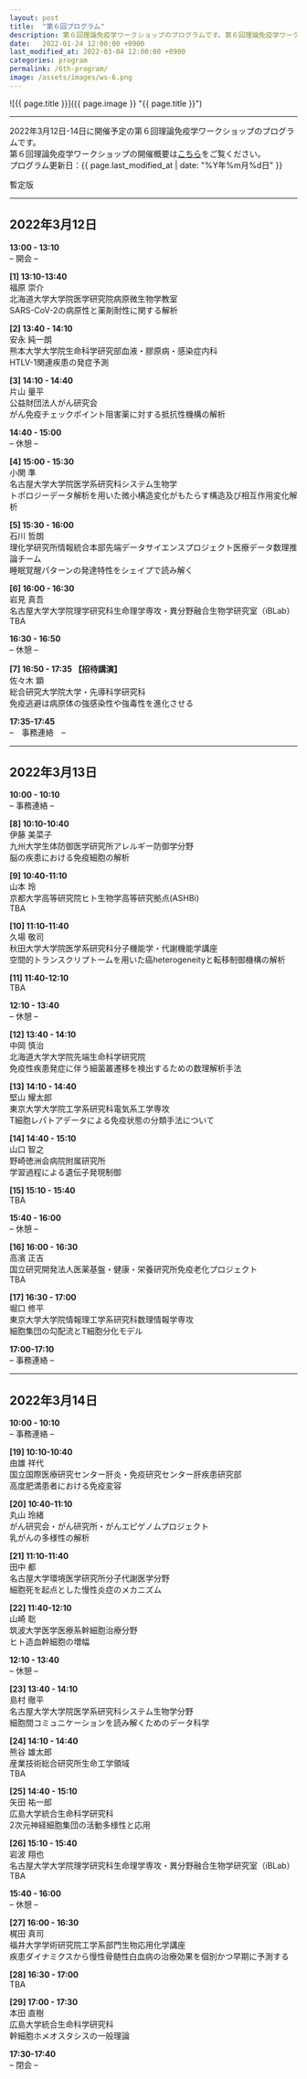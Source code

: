 ```yaml
---
layout: post
title:  "第６回プログラム"
description: 第６回理論免疫学ワークショップのプログラムです。第６回理論免疫学ワークショップの各講演の時間・講演者・講演タイトルを掲載しています。
date:   2022-01-24 12:00:00 +0900
last_modified_at: 2022-03-04 12:00:00 +0900
categories: program
permalink: /6th-program/
image: /assets/images/ws-6.png
---
```


![{{ page.title }}]({{ page.image }} "{{ page.title }}")

---

2022年3月12日-14日に開催予定の第６回理論免疫学ワークショップのプログラムです。  
第６回理論免疫学ワークショップの開催概要は[こちら](/6th-workshop)をご覧ください。  
プログラム更新日：{{ page.last_modified_at | date: "%Y年%m月%d日" }}

暫定版

---

## 2022年3月12日

**13:00 - 13:10**  
– 開会 –

**[1] 13:10-13:40**  
福原 崇介  
北海道大学大学院医学研究院病原微生物学教室  
SARS-CoV-2の病原性と薬剤耐性に関する解析

**[2] 13:40 - 14:10**  
安永 純一朗  
熊本大学大学院生命科学研究部血液・膠原病・感染症内科  
HTLV-1関連疾患の発症予測

**[3] 14:10 - 14:40**  
片山 量平  
公益財団法人がん研究会  
がん免疫チェックポイント阻害薬に対する抵抗性機構の解析

**14:40 - 15:00**  
– 休憩 –

**[4] 15:00 - 15:30**  
小関 準  
名古屋大学大学院医学系研究科システム生物学  
トポロジーデータ解析を用いた微小構造変化がもたらす構造及び相互作用変化解析

**[5] 15:30 - 16:00**  
石川 哲朗  
理化学研究所情報統合本部先端データサイエンスプロジェクト医療データ数理推論チーム　  
睡眠覚醒パターンの発達特性をシェイプで読み解く

**[6] 16:00 - 16:30**  
岩見 真吾  
名古屋大学大学院理学研究科生命理学専攻・異分野融合生物学研究室（iBLab）  
TBA

**16:30 - 16:50**  
– 休憩 –

**[7] 16:50 - 17:35 【招待講演】**  
佐々木 顕  
総合研究大学院大学・先導科学研究科  
免疫逃避は病原体の強感染性や強毒性を進化させる

**17:35-17:45**  
–　事務連絡　–


---

## 2022年3月13日

**10:00 - 10:10**  
– 事務連絡 –

**[8] 10:10-10:40**  
伊藤 美菜子  
九州大学生体防御医学研究所アレルギー防御学分野  
脳の疾患における免疫細胞の解析

**[9] 10:40-11:10**  
山本 玲  
京都大学高等研究院ヒト生物学高等研究拠点(ASHBi)  
TBA

**[10] 11:10-11:40**  
久場 敬司  
秋田大学大学院医学系研究科分子機能学・代謝機能学講座  
空間的トランスクリプトームを用いた癌heterogeneityと転移制御機構の解析

**[11] 11:40-12:10**  
TBA

**12:10 - 13:40**  
– 休憩 –

**[12] 13:40 - 14:10**  
中岡 慎治  
北海道大学大学院先端生命科学研究院  
免疫性疾患発症に伴う細菌叢遷移を検出するための数理解析手法

**[13] 14:10 - 14:40**  
堅山 耀太郎  
東京大学大学院工学系研究科電気系工学専攻  
T細胞レパトアデータによる免疫状態の分類手法について

**[14] 14:40 - 15:10**  
山口 智之  
野崎徳洲会病院附属研究所  
学習過程による遺伝子発現制御

**[15] 15:10 - 15:40**  
TBA  

**15:40 - 16:00**  
– 休憩 –

**[16] 16:00 - 16:30**  
高濱 正吉  
国立研究開発法人医薬基盤・健康・栄養研究所免疫老化プロジェクト  
TBA

**[17] 16:30 - 17:00**  
堀口 修平  
東京大学大学院情報理工学系研究科数理情報学専攻　  
細胞集団の勾配流とT細胞分化モデル

**17:00-17:10**  
– 事務連絡 –


---

## 2022年3月14日

**10:00 - 10:10**  
– 事務連絡 –

**[19] 10:10-10:40**  
由雄 祥代  
国立国際医療研究センター肝炎・免疫研究センター肝疾患研究部  
高度肥満患者における免疫変容

**[20] 10:40-11:10**  
丸山 玲緒  
がん研究会・がん研究所・がんエピゲノムプロジェクト  
乳がんの多様性の解析

**[21] 11:10-11:40**  
田中 都  
名古屋大学環境医学研究所分子代謝医学分野  
細胞死を起点とした慢性炎症のメカニズム

**[22] 11:40-12:10**  
山崎 聡  
筑波大学医学医療系幹細胞治療分野  
ヒト造血幹細胞の増幅

**12:10 - 13:40**  
– 休憩 –

**[23] 13:40 - 14:10**  
島村 徹平  
名古屋大学大学院医学系研究科システム生物学分野  
細胞間コミュニケーションを読み解くためのデータ科学

**[24] 14:10 - 14:40**  
熊谷 雄太郎  
産業技術総合研究所生命工学領域  
TBA

**[25] 14:40 - 15:10**  
矢田 祐一郎  
広島大学統合生命科学研究科  
2次元神経細胞集団の活動多様性と応用

**[26] 15:10 - 15:40**  
岩波 翔也  
名古屋大学大学院理学研究科生命理学専攻・異分野融合生物学研究室（iBLab）  
TBA

**15:40 - 16:00**  
– 休憩 –

**[27] 16:00 - 16:30**  
梶田 真司  
福井大学学術研究院工学系部門生物応用化学講座  
疾患ダイナミクスから慢性骨髄性白血病の治療効果を個別かつ早期に予測する

**[28] 16:30 - 17:00**  
TBA

**[29] 17:00 - 17:30**  
本田 直樹  
広島大学統合生命科学研究科  
幹細胞ホメオスタシスの一般理論

**17:30-17:40**  
– 閉会 –
